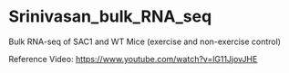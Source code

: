 # Srinivasan_bulk_RNA_seq
Bulk RNA-seq of SAC1 and WT Mice (exercise and non-exercise control)

Reference Video: https://www.youtube.com/watch?v=lG11JjovJHE 
